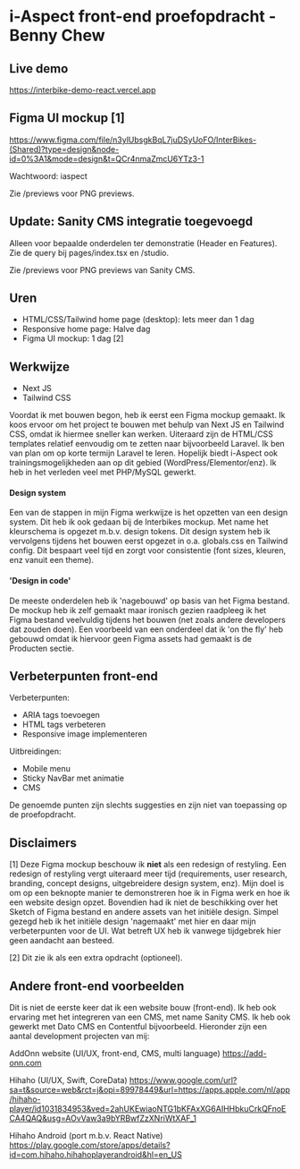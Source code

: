 # i-Aspect front-end proefopdracht - Benny Chew

## Live demo

https://interbike-demo-react.vercel.app

## Figma UI mockup [1]

https://www.figma.com/file/n3ylUbsgkBqL7juDSyUoFO/InterBikes-(Shared)?type=design&node-id=0%3A1&mode=design&t=QCr4nmaZmcU6YTz3-1

Wachtwoord: iaspect

Zie /previews voor PNG previews.

## Update: Sanity CMS integratie toegevoegd

Alleen voor bepaalde onderdelen ter demonstratie (Header en Features). Zie de query bij pages/index.tsx en /studio.

Zie /previews voor PNG previews van Sanity CMS.

## Uren

- HTML/CSS/Tailwind home page (desktop): Iets meer dan 1 dag
- Responsive home page: Halve dag
- Figma UI mockup: 1 dag [2]

## Werkwijze

- Next JS
- Tailwind CSS

Voordat ik met bouwen begon, heb ik eerst een Figma mockup gemaakt. Ik koos ervoor om het project te bouwen met behulp van Next JS en Tailwind CSS, omdat ik hiermee sneller kan werken. Uiteraard zijn de HTML/CSS templates relatief eenvoudig om te zetten naar bijvoorbeeld Laravel. Ik ben van plan om op korte termijn Laravel te leren. Hopelijk biedt i-Aspect ook trainingsmogelijkheden aan op dit gebied (WordPress/Elementor/enz). Ik heb in het verleden veel met PHP/MySQL gewerkt.

#### Design system

Een van de stappen in mijn Figma werkwijze is het opzetten van een design system. Dit heb ik ook gedaan bij de Interbikes mockup. Met name het kleurschema is opgezet m.b.v. design tokens. Dit design system heb ik vervolgens tijdens het bouwen eerst opgezet in o.a. globals.css en Tailwind config. Dit bespaart veel tijd en zorgt voor consistentie (font sizes, kleuren, enz vanuit een theme).

#### 'Design in code'

De meeste onderdelen heb ik 'nagebouwd' op basis van het Figma bestand. De mockup heb ik zelf gemaakt maar ironisch gezien raadpleeg ik het Figma bestand veelvuldig tijdens het bouwen (net zoals andere developers dat zouden doen). Een voorbeeld van een onderdeel dat ik 'on the fly' heb gebouwd omdat ik hiervoor geen Figma assets had gemaakt is de Producten sectie.

## Verbeterpunten front-end

Verbeterpunten:

- ARIA tags toevoegen
- HTML tags verbeteren
- Responsive image implementeren

Uitbreidingen:

- Mobile menu
- Sticky NavBar met animatie
- CMS

De genoemde punten zijn slechts suggesties en zijn niet van toepassing op de proefopdracht.

## Disclaimers

[1] Deze Figma mockup beschouw ik **niet** als een redesign of restyling. Een redesign of restyling vergt uiteraard meer tijd (requirements, user research, branding, concept designs, uitgebreidere design system, enz). Mijn doel is om op een beknopte manier te demonstreren hoe ik in Figma werk en hoe ik een website design opzet. Bovendien had ik niet de beschikking over het Sketch of Figma bestand en andere assets van het initiële design. Simpel gezegd heb ik het initiële design 'nagemaakt' met hier en daar mijn verbeterpunten voor de UI. Wat betreft UX heb ik vanwege tijdgebrek hier geen aandacht aan besteed.

[2] Dit zie ik als een extra opdracht (optioneel).

## Andere front-end voorbeelden

Dit is niet de eerste keer dat ik een website bouw (front-end). Ik heb ook ervaring met het integreren van een CMS, met name Sanity CMS. Ik heb ook gewerkt met Dato CMS en Contentful bijvoorbeeld. Hieronder zijn een aantal development projecten van mij:

AddOnn website (UI/UX, front-end, CMS, multi language)
https://add-onn.com

Hihaho (UI/UX, Swift, CoreData)
https://www.google.com/url?sa=t&source=web&rct=j&opi=89978449&url=https://apps.apple.com/nl/app/hihaho-player/id1031834953&ved=2ahUKEwiaoNTG1bKFAxXG6AIHHbkuCrkQFnoECA4QAQ&usg=AOvVaw3a9bYRBwfZzXNriWtXAF_1

Hihaho Android (port m.b.v. React Native)
https://play.google.com/store/apps/details?id=com.hihaho.hihahoplayerandroid&hl=en_US
